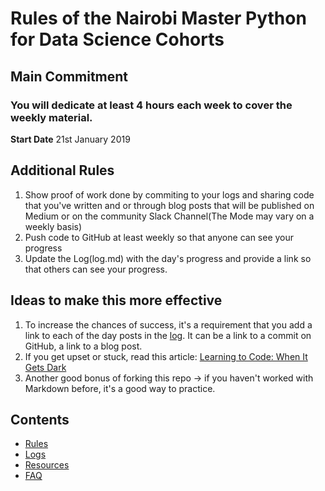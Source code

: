 # Rules of the Nairobi Master Python for Data Science Cohorts

## Main Commitment
### **You will dedicate at least 4 hours each week to cover the weekly material.**

**Start Date**
21st January 2019

## Additional Rules
1. Show proof of work done by commiting to your logs and sharing code that you've written and or through blog posts that will be published on Medium or on the community Slack Channel(The Mode may vary on a weekly basis)
2. Push code to GitHub at least weekly so that anyone can see your progress
3. Update the Log(log.md) with the day's progress and provide a link so that others can see your progress.

## Ideas to make this more effective
1. To increase the chances of success, it's a requirement that you add a link to each of the day posts in the [log](https://github.com/Python-4-DS/Cohort-1/blob/master/log.md). It can be a link to a commit on GitHub, a link to a blog post.
2. If you get upset or stuck, read this article: [Learning to Code: When It Gets Dark](https://medium.freecodecamp.org/learning-to-code-when-it-gets-dark-e485edfb58fd)
3. Another good bonus of forking this repo -> if you haven't worked with Markdown before, it's a good way to practice.

## Contents
* [Rules](https://github.com/Python-4-DS/Cohort-1/edit/master/rules.md)
* [Logs](https://github.com/Python-4-DS/Cohort-1/blob/master/log.md)
* [Resources](https://github.com/Python-4-DS/Cohort-1/blob/master/resources.md)
* [FAQ](https://github.com/Python-4-DS/Cohort-1/blob/master/faq.md)



